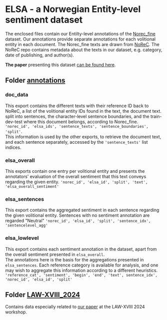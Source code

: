 # ELSA - a Norwegian Entity-level sentiment dataset

The enclosed files contain our Entilty-level annotations of the [Norec_fine](https://github.com/ltgoslo/norec_fine) dataset. Our annotations provide separate annotations for each volitional entity in each document. The Norec_fine texts are drawn from [NoReC](https://github.com/ltgoslo/norec). The NoReC repo contains metadata about the texts in our dataset, e.g. category, date of publishing, and author(s).  

**The paper** presenting this dataset [can be found here](http://arxiv.org/abs/2407.03916).

## Folder [annotations](annotations)
### doc_data
This export contains the different texts with their reference ID back to NoReC, a list of the volitional entity IDs found in the text, the document text. split into sentences, the character-level sentence boundaries, and the train-dev-test where this document belongs, according to Norec_fine. `'norec_id', 'elsa_ids', 'sentence_texts', 'sentence_boundaries', 'split'`.  
This information is used by the other exports, to retrieve the document text, and each sentence separately, accessed by the `'sentence_texts'` list indices.

### elsa_overall
This exports contain one entry per volitional entity and presents the annotators' evaluation of the overall sentiment that this text conveys regarding the given entity. `'norec_id', 'elsa_id', 'split', 'text', 'elsa_overall_sentiment'`

### elsa_sentences
This export contains the aggregated sentiment in each sentence regarding the given volitional entity. Sentences with no sentiment annotation are regarded "Neutral" `'norec_id', 'elsa_id', 'split', 'sentence_idx', 'sentencelevel_agg'`

### elsa_lowlevel
This export contains each sentiment annotation in the dataset, apart from the overall sentiment presented in `elsa_overall`.  
The annotations here is the basis for the aggregations presented in `elsa_sentences`. Each reference category is available for analysis, and one may wish to aggregate this information according to a different heuristics.  
 `'reference_cat', 'sentiment', 'begin', 'end', 'text', sentence_idx', 'norec_id', 'elsa_id', 'split'`

## Folder [LAW-XVIII_2024](LAW-XVIII_2024)
Contains data especially related to [our paper](LAW-XVIII_2024/EACL_LAW.pdf) at the LAW-XVIII 2024 workshop.
